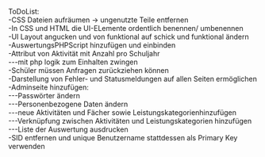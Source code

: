 ToDoList:  
-CSS Dateien aufräumen -> ungenutzte Teile entfernen  
-In CSS und HTML die UI-ELemente ordentlich benennen/ umbenennen  
-UI Layout angucken und von funktional auf schick und funktional ändern  
-AuswertungsPHPScript hinzufügen und einbinden  
-Attribut von Aktivität mit Anzahl pro Schuljahr    
---mit php logik zum Einhalten zwingen  
-Schüler müssen Anfragen zurückziehen können  
-Darstellung von Fehler- und Statusmeldungen auf allen Seiten ermöglichen  
-Adminseite hinzufügen:  
---Passwörter ändern  
---Personenbezogene Daten ändern  
---neue Aktivitäten und Fächer sowie Leistungskategorienhinzufügen  
---Verknüpfung zwischen Aktivitäten und Leistungskategorien hinzufügen  
---Liste der Auswertung ausdrucken  
-SID entfernen und unique Benutzername stattdessen als Primary Key verwenden  
